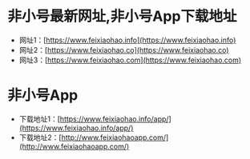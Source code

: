 # 非小号最新网址,非小号App下载地址
* 网址1：[https://www.feixiaohao.info](https://www.feixiaohao.info)
* 网址2：[https://www.feixiaohao.co](https://www.feixiaohao.co) 
* 网址3：[https://www.feixiaohao.com](https://www.feixiaohao.com)

# 非小号App
* 下载地址1：[https://www.feixiaohao.info/app/](https://www.feixiaohao.info/app/) 
* 下载地址2：[http://www.feixiaohaoapp.com/](http://www.feixiaohaoapp.com/) 
